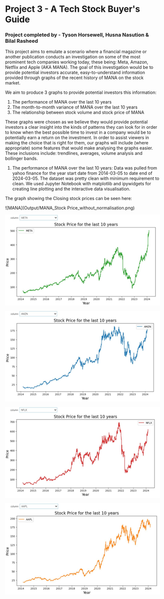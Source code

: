 # Project 3 - A Tech Stock Buyer's Guide
### Project completed by - Tyson Horsewell, Husna Nasution & Bilal Rasheed

This project aims to emulate a scenario where a financial magazine or another publication conducts an investigation on some of the most prominent tech companies working today, these being: Meta, Amazon, Netflix and Apple (AKA MANA). The goal of this investigation would be to provide potential investors accurate, easy-to-understand information provided through graphs of the recent history of MANA on the stock market.

We aim to produce 3 graphs to provide potential investors this information:
1. The performance of MANA over the last 10 years
2. The month-to-month variance of MANA over the last 10 years
3. The relationship between stock volume and stock price of MANA


These graphs were chosen as we believe they would provide potential investors a clear insight into the kinds of patterns they can look for in order to know when the best possible time to invest in a company would be to potentially earn a return on the investment. In order to assist viewers in making the choice that is right for them, our graphs will include (where appropriate) some features that would make analysing the graphs easier. These inclusions include: trendlines, averages, volume analysis and bollinger bands.

1. The performance of MANA over the last 10 years:
Data was pulled from yahoo finance for the year start date from 2014-03-05 to date end of 2024-03-05.
The dataset was pretty clean with minimum requirement to clean. 
We used Jupyter Notebook with matplotlib and ipywidgets for creating line plotting and the interactive data visualisation.

The graph showing the Closing stock prices can be seen here:

![MANA](Output/MANA_Stock Price_without_normalisation.png)

![META](Output/META_Stock_Price.png)

![AMZN](Output/AMZN_Stock_Price.png)

![NFLX](Output/NFLX_Stock_Price.png)

![AAPL](Output/AAPL_Stock_Price.png)